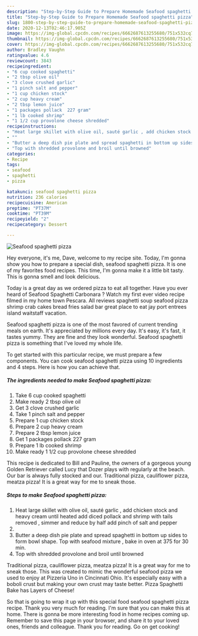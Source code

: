 ```yaml
---
description: "Step-by-Step Guide to Prepare Homemade Seafood spaghetti pizza"
title: "Step-by-Step Guide to Prepare Homemade Seafood spaghetti pizza"
slug: 1800-step-by-step-guide-to-prepare-homemade-seafood-spaghetti-pizza
date: 2020-12-13T02:46:17.905Z
image: https://img-global.cpcdn.com/recipes/6662687613255680/751x532cq70/seafood-spaghetti-pizza-recipe-main-photo.jpg
thumbnail: https://img-global.cpcdn.com/recipes/6662687613255680/751x532cq70/seafood-spaghetti-pizza-recipe-main-photo.jpg
cover: https://img-global.cpcdn.com/recipes/6662687613255680/751x532cq70/seafood-spaghetti-pizza-recipe-main-photo.jpg
author: Bradley Vaughn
ratingvalue: 4.6
reviewcount: 3843
recipeingredient:
- "6 cup cooked spaghetti"
- "2 tbsp olive oil"
- "3 clove crushed garlic"
- "1 pinch salt and pepper"
- "1 cup chicken stock"
- "2 cup heavy cream"
- "2 tbsp lemon juice"
- "1 packages pollack  227 gram"
- "1 lb cooked shrimp"
- "1 1/2 cup provolone cheese shredded"
recipeinstructions:
- "Heat large skillet with olive oil, sauté garlic , add chicken stock and heavy cream until heated add diced pollack and shrimp with tails removed , simmer and reduce by half add pinch of salt and pepper"
- ""
- "Butter a deep dish pie plate and spread spaghetti in bottom up sides to form bowl shape. Top with seafood mixture , bake in oven at 375 for 30 min."
- "Top with shredded provolone and broil until browned"
categories:
- Recipe
tags:
- seafood
- spaghetti
- pizza

katakunci: seafood spaghetti pizza 
nutrition: 236 calories
recipecuisine: American
preptime: "PT37M"
cooktime: "PT39M"
recipeyield: "2"
recipecategory: Dessert

---
```



![Seafood spaghetti pizza](https://img-global.cpcdn.com/recipes/6662687613255680/751x532cq70/seafood-spaghetti-pizza-recipe-main-photo.jpg)

Hey everyone, it's me, Dave, welcome to my recipe site. Today, I'm gonna show you how to prepare a special dish, seafood spaghetti pizza. It is one of my favorites food recipes. This time, I'm gonna make it a little bit tasty. This is gonna smell and look delicious.

Today is a great day as we ordered pizza to eat all together. Have you ever heard of Seafood Spaghetti Carbonara ? Watch my first ever video recipe filmed in my home town ‪Pescara. All reviews spaghetti soup seafood pizza shrimp crab cakes bread fries salad bar great place to eat jay port entrees island waitstaff vacation.

Seafood spaghetti pizza is one of the most favored of current trending meals on earth. It's appreciated by millions every day. It's easy, it's fast, it tastes yummy. They are fine and they look wonderful. Seafood spaghetti pizza is something that I've loved my whole life.


To get started with this particular recipe, we must prepare a few components. You can cook seafood spaghetti pizza using 10 ingredients and 4 steps. Here is how you can achieve that.

<!--inarticleads1-->

##### The ingredients needed to make Seafood spaghetti pizza:

1. Take 6 cup cooked spaghetti
1. Make ready 2 tbsp olive oil
1. Get 3 clove crushed garlic
1. Take 1 pinch salt and pepper
1. Prepare 1 cup chicken stock
1. Prepare 2 cup heavy cream
1. Prepare 2 tbsp lemon juice
1. Get 1 packages pollack  227 gram
1. Prepare 1 lb cooked shrimp
1. Make ready 1 1/2 cup provolone cheese shredded


This recipe is dedicated to Bill and Pauline, the owners of a gorgeous young Golden Retriever called Lucy that Dozer plays with regularly at the beach. Our bar is always fully stocked and our. Traditional pizza, cauliflower pizza, meatza pizza! It is a great way for me to sneak those. 

<!--inarticleads2-->

##### Steps to make Seafood spaghetti pizza:

1. Heat large skillet with olive oil, sauté garlic , add chicken stock and heavy cream until heated add diced pollack and shrimp with tails removed , simmer and reduce by half add pinch of salt and pepper
1. 
1. Butter a deep dish pie plate and spread spaghetti in bottom up sides to form bowl shape. Top with seafood mixture , bake in oven at 375 for 30 min.
1. Top with shredded provolone and broil until browned


Traditional pizza, cauliflower pizza, meatza pizza! It is a great way for me to sneak those. This was created to mimic the wonderful seafood pizza we used to enjoy at Pizzeria Uno in Cincinnati Ohio. It&#39;s especially easy with a boboli crust but making your own crust may taste better. Pizza Spaghetti Bake has Layers of Cheese! 

So that is going to wrap it up with this special food seafood spaghetti pizza recipe. Thank you very much for reading. I'm sure that you can make this at home. There is gonna be more interesting food in home recipes coming up. Remember to save this page in your browser, and share it to your loved ones, friends and colleague. Thank you for reading. Go on get cooking!
